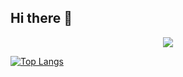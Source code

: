 ## Hi there 👋
<div align= "center">
    <img src="https://capsule-render.vercel.app/api?type=waving&color=auto&height=120&text=Hello%20World%20I'm%20MoonKi&animation=&fontColor=000000&fontSize=70" />
    </div>
    


[![Top Langs](https://github-readme-stats.vercel.app/api/top-langs/?username=HongMoonKi)](https://github.com/anuraghazra/github-readme-stats)

<!--
**HongMoonKi/HongMoonKi** is a ✨ _special_ ✨ repository because its `README.md` (this file) appears on your GitHub profile.

Here are some ideas to get you started:

- 🔭 I’m currently working on ...
- 🌱 I’m currently learning ...
- 👯 I’m looking to collaborate on ...
- 🤔 I’m looking for help with ...
- 💬 Ask me about ...
- 📫 How to reach me: ...
- 😄 Pronouns: ...
- ⚡ Fun fact: ...
-->
